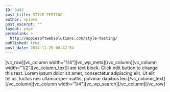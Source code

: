 ```yaml
---
ID: 3493
post_title: STYLE TESTING
author: xplore
post_excerpt: ""
layout: page
permalink: >
  http://appiesoftwebsolutions.com/style-testing/
published: true
post_date: 2014-11-20 08:42:54
---
```

[vc_row][vc_column width="1/4"][vc_wp_meta][/vc_column][vc_column width="1/2"][vc_column_text]I am text block. Click edit button to change this text. Lorem ipsum dolor sit amet, consectetur adipiscing elit. Ut elit tellus, luctus nec ullamcorper mattis, pulvinar dapibus leo.[/vc_column_text][/vc_column][vc_column width="1/4"][vc_wp_search][/vc_column][/vc_row]